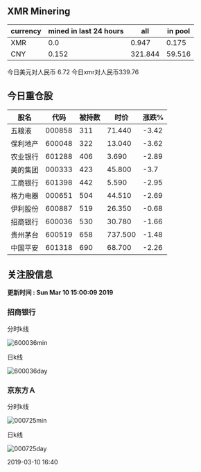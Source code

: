 ## XMR Minering

|currency|mined in last 24 hours|all|in pool|
|---|---|---|---|
|XMR|0.0|0.947|0.175|
|CNY|0.152|321.844|59.516|

今日美元对人民币 6.72	今日xmr对人民币339.76


## 今日重仓股 

|股名|代码|被持数|时价|涨跌%|
|---|---|---|---|---|
|五粮液|000858|311|71.440|-3.42|
|保利地产|600048|322|13.040|-3.62|
|农业银行|601288|406|3.690|-2.89|
|美的集团|000333|423|45.800|-3.7|
|工商银行|601398|442|5.590|-2.95|
|格力电器|000651|504|44.510|-2.69|
|伊利股份|600887|519|26.350|-0.68|
|招商银行|600036|530|30.780|-1.66|
|贵州茅台|600519|658|737.500|-1.48|
|中国平安|601318|690|68.700|-2.26|

## 关注股信息
**更新时间 : Sun Mar 10 15:00:09 2019**
### 招商银行 
分时k线

![600036min](http://image.sinajs.cn/newchart/min/n/sh600036.gif)

日k线

![600036day](http://image.sinajs.cn/newchart/daily/n/sh600036.gif)

### 京东方Ａ 
分时k线

![000725min](http://image.sinajs.cn/newchart/min/n/sz000725.gif)

日k线

![000725day](http://image.sinajs.cn/newchart/daily/n/sz000725.gif)

2019-03-10 16:40